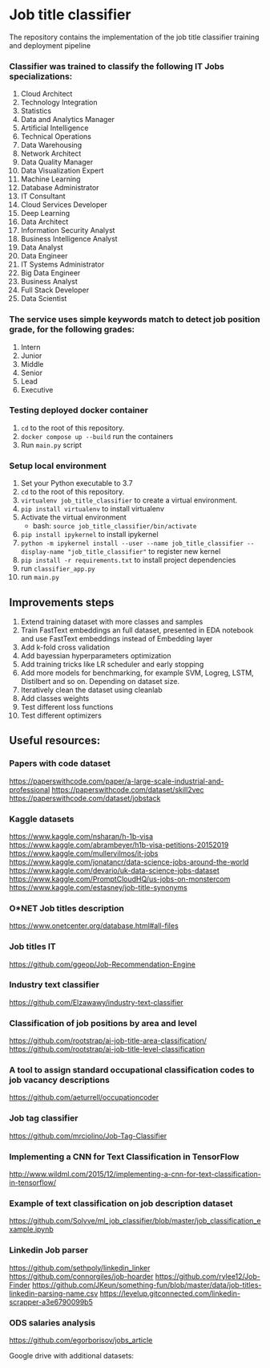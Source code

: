 # Job title classifier
The repository contains the implementation of the job title classifier training and deployment pipeline

### Classifier was trained to classify the following IT Jobs specializations:
1. Cloud Architect
2. Technology Integration
3. Statistics
4. Data and Analytics Manager
5. Artificial Intelligence
6. Technical Operations
7. Data Warehousing
8. Network Architect
9. Data Quality Manager
10. Data Visualization Expert
11. Machine Learning
12. Database Administrator
13. IT Consultant
14. Cloud Services Developer
15. Deep Learning
16. Data Architect
17. Information Security Analyst
18. Business Intelligence Analyst
19. Data Analyst
20. Data Engineer
21. IT Systems Administrator
22. Big Data Engineer
23. Business Analyst
24. Full Stack Developer
25. Data Scientist

### The service uses simple keywords match to detect job position grade, for the following grades:
1. Intern
2. Junior
3. Middle
4. Senior
5. Lead
6. Executive

### Testing deployed docker container
1. `cd` to the root of this repository.
2. `docker compose up --build` run the containers
5. Run `main.py` script

### Setup local environment
1. Set your Python executable to 3.7
2. `cd` to the root of this repository.
3. `virtualenv job_title_classifier` to create a virtual environment.
4. `pip install virtualenv` to install virtualenv 
5. Activate the virtual environment
   - bash: `source job_title_classifier/bin/activate`
6. `pip install ipykernel` to install ipykernel
7. `python -m ipykernel install --user --name job_title_classifier --display-name "job_title_classifier"` to register new kernel
8. `pip install -r requirements.txt` to install project dependencies
9. run `classifier_app.py`   
9. run `main.py`

## Improvements steps
1. Extend training dataset with more classes and samples
2. Train FastText embeddings an full dataset, presented in EDA notebook and use FastText embeddings instead of Embedding layer
3. Add k-fold cross validation
4. Add bayessian hyperparameters optimization
5. Add training tricks like LR scheduler and early stopping
6. Add more models for benchmarking, for example SVM, Logreg, LSTM, Distilbert and so on. Depending on dataset size.
7. Iteratively clean the dataset using cleanlab
8. Add classes weights
9. Test different loss functions
10. Test different optimizers

## Useful resources:
### Papers with code dataset
https://paperswithcode.com/paper/a-large-scale-industrial-and-professional
https://paperswithcode.com/dataset/skill2vec
https://paperswithcode.com/dataset/jobstack

### Kaggle datasets
https://www.kaggle.com/nsharan/h-1b-visa
https://www.kaggle.com/abrambeyer/h1b-visa-petitions-20152019
https://www.kaggle.com/mullervilmos/it-jobs
https://www.kaggle.com/jonatancr/data-science-jobs-around-the-world
https://www.kaggle.com/devario/uk-data-science-jobs-dataset
https://www.kaggle.com/PromptCloudHQ/us-jobs-on-monstercom
https://www.kaggle.com/estasney/job-title-synonyms

### O*NET Job titles description
https://www.onetcenter.org/database.html#all-files

### Job titles IT
https://github.com/ggeop/Job-Recommendation-Engine

### Industry text classifier
https://github.com/Elzawawy/industry-text-classifier

### Classification of job positions by area and level
https://github.com/rootstrap/ai-job-title-area-classification/
https://github.com/rootstrap/ai-job-title-level-classification

### A tool to assign standard occupational classification codes to job vacancy descriptions
https://github.com/aeturrell/occupationcoder

### Job tag classifier
https://github.com/mrciolino/Job-Tag-Classifier

### Implementing a CNN for Text Classification in TensorFlow
http://www.wildml.com/2015/12/implementing-a-cnn-for-text-classification-in-tensorflow/

### Example of text classification on job description dataset
https://github.com/Solvve/ml_job_classifier/blob/master/job_classification_example.ipynb

### Linkedin Job parser
https://github.com/sethpoly/linkedin_linker
https://github.com/connorgiles/job-hoarder
https://github.com/rylee12/Job-Finder
https://github.com/JKeun/something-fun/blob/master/data/job-titles-linkedin-parsing-name.csv
https://levelup.gitconnected.com/linkedin-scrapper-a3e6790099b5

### ODS salaries analysis
https://github.com/egorborisov/jobs_article

Google drive with additional datasets:

